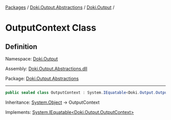 [Packages](../../README.md) / [Doki.Output.Abstractions](../README.md) / [Doki.Output](README.md) / 

# OutputContext Class

## Definition

Namespace: [Doki.Output](README.md)

Assembly: [Doki.Output.Abstractions.dll](../README.md)

Package: [Doki.Output.Abstractions](https://www.nuget.org/packages/Doki.Output.Abstractions)

---

```csharp
public sealed class OutputContext : System.IEquatable<Doki.Output.OutputContext>
```

Inheritance: [System.Object](https://learn.microsoft.com/en-us/dotnet/api/System.Object) → OutputContext

Implements: [System.IEquatable&lt;Doki.Output.OutputContext&gt;](https://learn.microsoft.com/en-us/dotnet/api/System.IEquatable&lt;Doki.Output.OutputContext&gt;)

